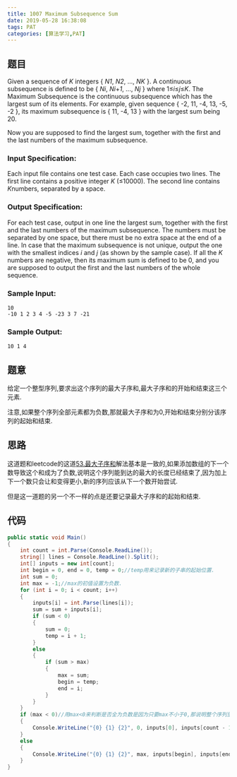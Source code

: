 ```yaml
---
title: 1007 Maximum Subsequence Sum
date: 2019-05-28 16:38:08
tags: PAT
categories: [算法学习,PAT]
---
```

## 题目

Given a sequence of *K* integers { *N1*, *N2*, ..., *NK* }. A continuous subsequence is defined to be { *Ni*, *Ni*+*1*, ..., *Nj* } where 1≤*i*≤*j*≤*K*. The Maximum Subsequence is the continuous subsequence which has the largest sum of its elements. For example, given sequence { -2, 11, -4, 13, -5, -2 }, its maximum subsequence is { 11, -4, 13 } with the largest sum being 20.

Now you are supposed to find the largest sum, together with the first and the last numbers of the maximum subsequence.

### Input Specification:

Each input file contains one test case. Each case occupies two lines. The first line contains a positive integer *K* (≤10000). The second line contains *K*numbers, separated by a space.

### Output Specification:

For each test case, output in one line the largest sum, together with the first and the last numbers of the maximum subsequence. The numbers must be separated by one space, but there must be no extra space at the end of a line. In case that the maximum subsequence is not unique, output the one with the smallest indices *i* and *j* (as shown by the sample case). If all the *K* numbers are negative, then its maximum sum is defined to be 0, and you are supposed to output the first and the last numbers of the whole sequence.

### Sample Input:

```in
10
-10 1 2 3 4 -5 -23 3 7 -21
```

### Sample Output:

```out
10 1 4
```

<!-- more -->

## 题意

给定一个整型序列,要求出这个序列的最大子序和,最大子序和的开始和结束这三个元素.

注意,如果整个序列全部元素都为负数,那就最大子序和为0,开始和结束分别分该序列的起始和结束.

## 思路

这道题和leetcode的这道[53.最大子序和](https://jiayaoo3o.github.io/2019/05/06/53-最大子序和/)解法基本是一致的,如果添加数组的下一个数导致这个和成为了负数,说明这个序列能到达的最大的长度已经结束了,因为加上下一个数只会让和变得更小,新的序列应该从下一个数开始尝试.

但是这一道题的另一个不一样的点是还要记录最大子序和的起始和结束.

## 代码
```c#
public static void Main()
{
    int count = int.Parse(Console.ReadLine());
    string[] lines = Console.ReadLine().Split();
    int[] inputs = new int[count];
    int begin = 0, end = 0, temp = 0;//temp用来记录新的子串的起始位置.
    int sum = 0;
    int max = -1;//max的初值设置为负数.
    for (int i = 0; i < count; i++)
    {
        inputs[i] = int.Parse(lines[i]);
        sum = sum + inputs[i];
        if (sum < 0)
        {
            sum = 0;
            temp = i + 1;
        }
        else
        {
            if (sum > max)
            {
                max = sum;
                begin = temp;
                end = i;
            }
        }
    }
    if (max < 0)//用max<0来判断是否全为负数是因为只要max不小于0,那说明整个序列里面起码得有一个非负数的元素.
    {
        Console.WriteLine("{0} {1} {2}", 0, inputs[0], inputs[count - 1]);
    }
    else
    {
        Console.WriteLine("{0} {1} {2}", max, inputs[begin], inputs[end]);
    }
}
```